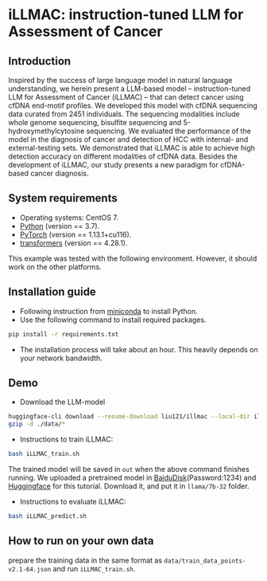 # iLLMAC: instruction-tuned LLM for Assessment of Cancer

## Introduction
Inspired by the success of large language model in natural language understanding, we herein present a LLM-based model – instruction-tuned LLM for Assessment of Cancer (iLLMAC) – that can detect cancer using cfDNA end-motif profiles. We developed this model with cfDNA sequencing data curated from 2451 individuals. The sequencing modalities include whole genome sequencing, bisulfite sequencing and 5-hydroxymethylcytosine sequencing. We evaluated the performance of the model in the diagnosis of cancer and detection of HCC with internal- and external-testing sets. We demonstrated that iLLMAC is able to achieve high detection accuracy on different modalities of cfDNA data. Besides the development of iLLMAC, our study presents a new paradigm for cfDNA-based cancer diagnosis.   

## System requirements
- Operating systems: CentOS 7.
- [Python](https://docs.conda.io/en/latest/miniconda.html) (version == 3.7).
- [PyTorch](https://pytorch.org) (version == 1.13.1+cu116).
- [transformers](https://huggingface.co/docs/transformers/index) (version == 4.28.1).

This example was tested with the following environment. However, it should work on the other platforms. 

## Installation guide
- Following instruction from [miniconda](https://docs.conda.io/en/latest/miniconda.html) to install Python.
- Use the following command to install required packages.
```bash
pip install -r requirements.txt
```

- The installation process will take about an hour. This heavily depends on your network bandwidth.

## Demo
- Download the LLM-model
```bash
huggingface-cli download --resume-download liu121/illmac --local-dir illmac --local-dir-use-symlinks False
gzip -d ./data/*
```
- Instructions to train iLLMAC:
```bash
bash iLLMAC_train.sh
```

The trained model will be saved in `out` when the above command finishes running.
We uploaded a pretrained model in [BaiduDisk](https://pan.baidu.com/s/1ZjZTFRkdpbOUsfFjCtH3Mg?pwd=1234)(Password:1234) and [Huggingface](https://huggingface.co/liu121/illmac) for this tutorial. Download it, and put it in `llama/7b-32` folder.

- Instructions to evaluate iLLMAC:
```bash
bash iLLMAC_predict.sh
```


## How to run on your own data
prepare the training data in the same format as `data/train_data_points-v2.1-64.json` and run `iLLMAC_train.sh`.





